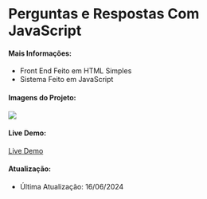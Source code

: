 <h1>Perguntas e Respostas Com JavaScript</h1>

<h4>Mais Informações:</h4>
<ul>
  <li>Front End Feito em HTML Simples</li>
  <li>Sistema Feito em JavaScript</li>
</ul>

<h4>Imagens do Projeto:</h4>
<img src="https://uploaddeimagens.com.br/images/004/799/497/full/Captura_de_tela_2024-06-16_115808.png?1718550926"/>

<h4>Live Demo:</h4>
<a href="https://site-perguntas-e-respostas-js.vercel.app/">Live Demo</a>



<h4>Atualização:</h4>
<ul>
  <li>Última Atualização: 16/06/2024</li>
</ul>
